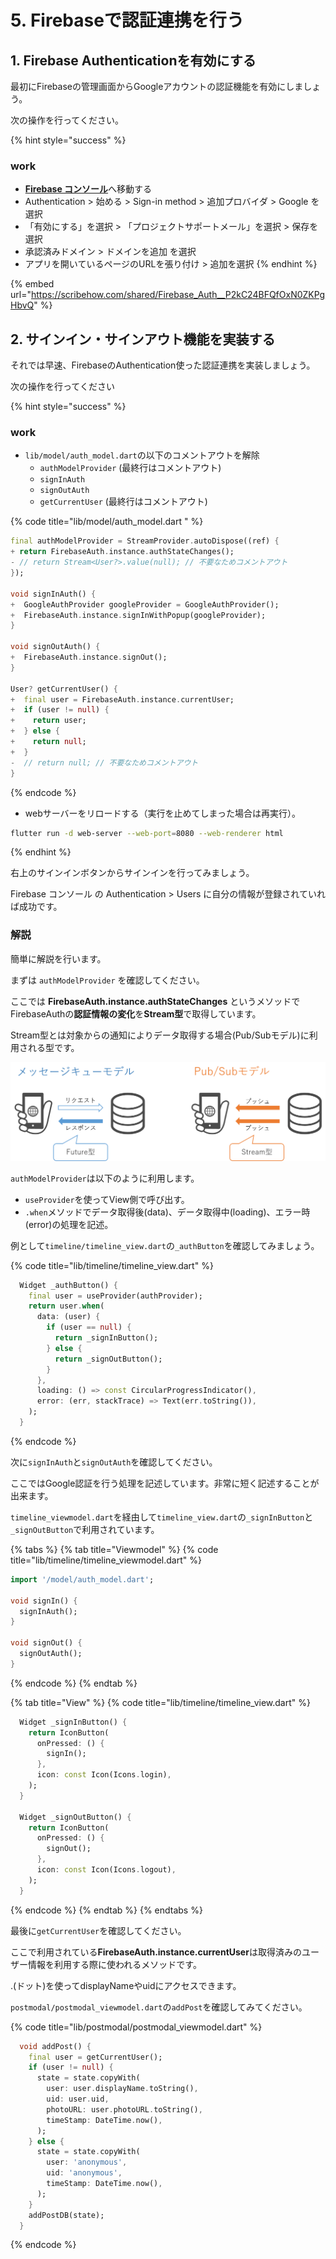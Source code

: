 # 5. Firebaseで認証連携を行う

## 1. Firebase Authenticationを有効にする

最初にFirebaseの管理画面からGoogleアカウントの認証機能を有効にしましょう。

次の操作を行ってください。

{% hint style="success" %}
### work

* [**Firebase コンソール**](https://console.firebase.google.com)へ移動する
* Authentication > 始める > Sign-in method > 追加プロバイダ > Google を選択
* 「有効にする」を選択 > 「プロジェクトサポートメール」を選択 > 保存を選択
* 承認済みドメイン > ドメインを追加 を選択
* アプリを開いているページのURLを張り付け > 追加を選択
{% endhint %}

{% embed url="https://scribehow.com/shared/Firebase_Auth__P2kC24BFQfOxN0ZKPgHbvQ" %}

## 2. サインイン・サインアウト機能を実装する

それでは早速、FirebaseのAuthentication使った認証連携を実装しましょう。

次の操作を行ってください

{% hint style="success" %}
### work

* `lib/model/auth_model.dart`の以下のコメントアウトを解除
  * `authModelProvider` (最終行はコメントアウト)
  * `signInAuth`
  * `signOutAuth`
  * `getCurrentUser` (最終行はコメントアウト)

{% code title="lib/model/auth_model.dart " %}
```dart
final authModelProvider = StreamProvider.autoDispose((ref) {
+ return FirebaseAuth.instance.authStateChanges();
- // return Stream<User?>.value(null); // 不要なためコメントアウト
});

void signInAuth() {
+  GoogleAuthProvider googleProvider = GoogleAuthProvider();
+  FirebaseAuth.instance.signInWithPopup(googleProvider);
}

void signOutAuth() {
+  FirebaseAuth.instance.signOut();
}

User? getCurrentUser() {
+  final user = FirebaseAuth.instance.currentUser;
+  if (user != null) {
+    return user;
+  } else {
+    return null;
+  }
-  // return null; // 不要なためコメントアウト
}
```
{% endcode %}



* webサーバーをリロードする（実行を止めてしまった場合は再実行）。

```bash
flutter run -d web-server --web-port=8080 --web-renderer html
```
{% endhint %}

右上のサインインボタンからサインインを行ってみましょう。

Firebase コンソール の Authentication > Users に自分の情報が登録されていれば成功です。

### 解説

簡単に解説を行います。

まずは `authModelProvider` を確認してください。

ここでは **FirebaseAuth.instance.authStateChanges** というメソッドでFirebaseAuthの**認証情報の変化**を**Stream型**で取得しています。

Stream型とは対象からの通知によりデータ取得する場合(Pub/Subモデル)に利用される型です。

![](.gitbook/assets/pubsub.png)

`authModelProvider`は以下のように利用します。

* `useProvider`を使ってView側で呼び出す。
* `.when`メソッドでデータ取得後(data)、データ取得中(loading)、エラー時(error)の処理を記述。

例として`timeline/timeline_view.dart`の`_authButton`を確認してみましょう。

{% code title="lib/timeline/timeline_view.dart" %}
```dart
  Widget _authButton() {
    final user = useProvider(authProvider);
    return user.when(
      data: (user) {
        if (user == null) {
          return _signInButton();
        } else {
          return _signOutButton();
        }
      },
      loading: () => const CircularProgressIndicator(),
      error: (err, stackTrace) => Text(err.toString()),
    );
  }
```
{% endcode %}

次に`signInAuth`と`signOutAuth`を確認してください。

ここではGoogle認証を行う処理を記述しています。非常に短く記述することが出来ます。

`timeline_viewmodel.dart`を経由して`timeline_view.dart`の`_signInButton`と`_signOutButton`で利用されています。

{% tabs %}
{% tab title="Viewmodel" %}
{% code title="lib/timeline/timeline_viewmodel.dart" %}
```dart
import '/model/auth_model.dart';

void signIn() {
  signInAuth();
}

void signOut() {
  signOutAuth();
}
```
{% endcode %}
{% endtab %}

{% tab title="View" %}
{% code title="lib/timeline/timeline_view.dart" %}
```dart
  Widget _signInButton() {
    return IconButton(
      onPressed: () {
        signIn();
      },
      icon: const Icon(Icons.login),
    );
  }

  Widget _signOutButton() {
    return IconButton(
      onPressed: () {
        signOut();
      },
      icon: const Icon(Icons.logout),
    );
  }
```
{% endcode %}
{% endtab %}
{% endtabs %}

最後に`getCurrentUser`を確認してください。

ここで利用されている**FirebaseAuth.instance.currentUser**は取得済みのユーザー情報を利用する際に使われるメソッドです。

.(ドット)を使ってdisplayNameやuidにアクセスできます。

`postmodal/postmodal_viewmodel.dart`の`addPost`を確認してみてください。

{% code title="lib/postmodal/postmodal_viewmodel.dart" %}
```dart
  void addPost() {
    final user = getCurrentUser();
    if (user != null) {
      state = state.copyWith(
        user: user.displayName.toString(),
        uid: user.uid,
        photoURL: user.photoURL.toString(),
        timeStamp: DateTime.now(),
      );
    } else {
      state = state.copyWith(
        user: 'anonymous',
        uid: 'anonymous',
        timeStamp: DateTime.now(),
      );
    }
    addPostDB(state);
  }
```
{% endcode %}
